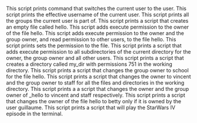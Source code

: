 
This script prints command  that switches the current user to the user.
This script prints the effective username of the current user.
This script prints all the groups the current user is part of.
This script prints a script that creates an empty file called hello.
This script adds execute permission to the owner of the file hello.
This script adds execute permission to the owner and the group owner, and read permission to other users, to the file hello.
This script prints sets the permission to the file.
This script prints a script that adds execute permission to all subdirectories of the current directory for the owner, the group owner and all other users.
This script prints a script that creates a directory called my_dir with permissions 751 in the working directory.
This script prints a script that changes the group owner to school for the file hello.
This script prints a script that changes the owner to vincent and the group owner to staff for all the files and directories in the working directory.
This script prints a a script that changes the owner and the group owner of _hello to vincent and staff respectively.
This script prints a script that changes the owner of the file hello to betty only if it is owned by the user guillaume.
This script prints a script that will play the StarWars IV episode in the terminal.
